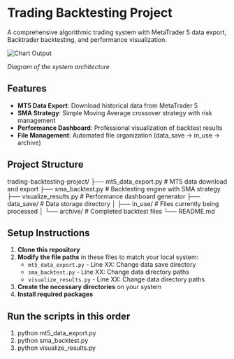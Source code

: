 # Trading Backtesting Project

A comprehensive algorithmic trading system with MetaTrader 5 data export, Backtrader backtesting, and performance visualization.

![Chart Output](./images/32k.png?raw=true "Title") 

*Diagram of the system architecture*

## Features

- **MT5 Data Export**: Download historical data from MetaTrader 5
- **SMA Strategy**: Simple Moving Average crossover strategy with risk management
- **Performance Dashboard**: Professional visualization of backtest results
- **File Management**: Automated file organization (data_save → in_use → archive)

## Project Structure

trading-backtesting-project/
├── mt5_data_export.py # MT5 data download and export
├── sma_backtest.py # Backtesting engine with SMA strategy
├── visualize_results.py # Performance dashboard generator
├── data_save/ # Data storage directory
│ ├── in_use/ # Files currently being processed
│ └── archive/ # Completed backtest files
└── README.md

## Setup Instructions

1. **Clone this repository**
2. **Modify the file paths** in these files to match your local system:
   - `mt5_data_export.py` - Line XX: Change data save directory
   - `sma_backtest.py` - Line XX: Change data directory paths  
   - `visualize_results.py` - Line XX: Change data directory paths
3. **Create the necessary directories** on your system
4. **Install required packages**

## Run the scripts in this order

1. python mt5_data_export.py
2. python sma_backtest.py  
3. python visualize_results.py
